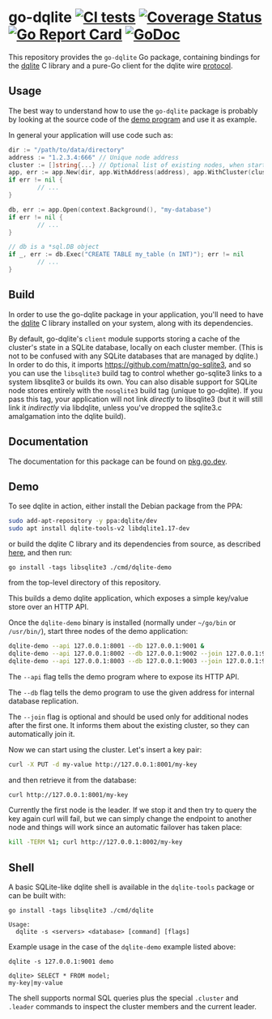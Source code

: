 go-dqlite [![CI tests](https://github.com/canonical/go-dqlite/actions/workflows/build-and-test.yml/badge.svg)](https://github.com/canonical/go-dqlite/actions/workflows/build-and-test.yml) [![Coverage Status](https://coveralls.io/repos/github/canonical/go-dqlite/badge.svg?branch=master)](https://coveralls.io/github/canonical/go-dqlite?branch=master) [![Go Report Card](https://goreportcard.com/badge/github.com/canonical/go-dqlite)](https://goreportcard.com/report/github.com/canonical/go-dqlite) [![GoDoc](https://godoc.org/github.com/canonical/go-dqlite?status.svg)](https://godoc.org/github.com/canonical/go-dqlite)
======

This repository provides the `go-dqlite` Go package, containing bindings for the
[dqlite](https://github.com/canonical/dqlite) C library and a pure-Go
client for the dqlite wire [protocol](https://github.com/canonical/dqlite/blob/master/doc/protocol.md).

Usage
-----

The best way to understand how to use the ```go-dqlite``` package is probably by
looking at the source code of the [demo
program](https://github.com/canonical/go-dqlite/blob/master/cmd/dqlite-demo/dqlite-demo.go) and
use it as example.

In general your application will use code such as:


```go
dir := "/path/to/data/directory"
address := "1.2.3.4:666" // Unique node address
cluster := []string{...} // Optional list of existing nodes, when starting a new node
app, err := app.New(dir, app.WithAddress(address), app.WithCluster(cluster))
if err != nil {
        // ...
}

db, err := app.Open(context.Background(), "my-database")
if err != nil {
        // ...
}

// db is a *sql.DB object
if _, err := db.Exec("CREATE TABLE my_table (n INT)"); err != nil
        // ...
}
```

Build
-----

In order to use the go-dqlite package in your application, you'll need to have
the [dqlite](https://github.com/canonical/dqlite) C library installed on your
system, along with its dependencies.

By default, go-dqlite's `client` module supports storing a cache of the
cluster's state in a SQLite database, locally on each cluster member. (This is
not to be confused with any SQLite databases that are managed by dqlite.) In
order to do this, it imports https://github.com/mattn/go-sqlite3, and so you
can use the `libsqlite3` build tag to control whether go-sqlite3 links to a
system libsqlite3 or builds its own. You can also disable support for SQLite
node stores entirely with the `nosqlite3` build tag (unique to go-dqlite). If
you pass this tag, your application will not link *directly* to libsqlite3 (but
it will still link it *indirectly* via libdqlite, unless you've dropped the
sqlite3.c amalgamation into the dqlite build).

Documentation
-------------

The documentation for this package can be found on [pkg.go.dev](https://pkg.go.dev/github.com/canonical/go-dqlite).

Demo
----

To see dqlite in action, either install the Debian package from the PPA:

```bash
sudo add-apt-repository -y ppa:dqlite/dev
sudo apt install dqlite-tools-v2 libdqlite1.17-dev
```

or build the dqlite C library and its dependencies from source, as described
[here](https://github.com/canonical/dqlite#build), and then run:

```
go install -tags libsqlite3 ./cmd/dqlite-demo
```

from the top-level directory of this repository.

This builds a demo dqlite application, which exposes a simple key/value store
over an HTTP API.

Once the `dqlite-demo` binary is installed (normally under `~/go/bin` or
`/usr/bin/`), start three nodes of the demo application:

```bash
dqlite-demo --api 127.0.0.1:8001 --db 127.0.0.1:9001 &
dqlite-demo --api 127.0.0.1:8002 --db 127.0.0.1:9002 --join 127.0.0.1:9001 &
dqlite-demo --api 127.0.0.1:8003 --db 127.0.0.1:9003 --join 127.0.0.1:9001 &
```

The `--api` flag tells the demo program where to expose its HTTP API.

The `--db` flag tells the demo program to use the given address for internal
database replication.

The `--join` flag is optional and should be used only for additional nodes after
the first one. It informs them about the existing cluster, so they can
automatically join it.

Now we can start using the cluster. Let's insert a key pair:

```bash
curl -X PUT -d my-value http://127.0.0.1:8001/my-key
```

and then retrieve it from the database:

```bash
curl http://127.0.0.1:8001/my-key
```

Currently the first node is the leader. If we stop it and then try to query the
key again curl will fail, but we can simply change the endpoint to another node
and things will work since an automatic failover has taken place:

```bash
kill -TERM %1; curl http://127.0.0.1:8002/my-key
```

Shell
------

A basic SQLite-like dqlite shell is available in the `dqlite-tools` package or
can be built with:
```
go install -tags libsqlite3 ./cmd/dqlite
```
```
Usage:
  dqlite -s <servers> <database> [command] [flags]
```

Example usage in the case of the `dqlite-demo` example listed above:
```
dqlite -s 127.0.0.1:9001 demo

dqlite> SELECT * FROM model;
my-key|my-value
```

The shell supports normal SQL queries plus the special `.cluster` and `.leader`
commands to inspect the cluster members and the current leader.
